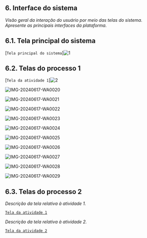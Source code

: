 
## 6. Interface do sistema

_Visão geral da interação do usuário por meio das telas do sistema. Apresente as principais interfaces da plataforma._

## 6.1. Tela principal do sistema

[`Tela principal do sistema`]![1](https://github.com/ICEI-PUC-Minas-PPLES-TI/plf-es-2024-1-ti2-1372100-grupo-1-wheelson/assets/135463549/49a444a9-e92d-4b44-a756-5f6051bb9a06)



## 6.2. Telas do processo 1

[`Tela da atividade 1`]![2](https://github.com/ICEI-PUC-Minas-PPLES-TI/plf-es-2024-1-ti2-1372100-grupo-1-wheelson/assets/135463549/33b341a8-ffa4-4a1d-b1dc-236582cc7a97)

![IMG-20240617-WA0020](https://github.com/ICEI-PUC-Minas-PPLES-TI/plf-es-2024-1-ti2-1372100-grupo-1-wheelson/assets/135463549/8bd64806-58ec-4fbb-b8ff-2d018055e1d8)

![IMG-20240617-WA0021](https://github.com/ICEI-PUC-Minas-PPLES-TI/plf-es-2024-1-ti2-1372100-grupo-1-wheelson/assets/135463549/c060d3bc-465f-4700-ae7c-9c42efef9786)

![IMG-20240617-WA0022](https://github.com/ICEI-PUC-Minas-PPLES-TI/plf-es-2024-1-ti2-1372100-grupo-1-wheelson/assets/135463549/47f05770-2251-42f8-bf9b-7df992fa32c3)

![IMG-20240617-WA0023](https://github.com/ICEI-PUC-Minas-PPLES-TI/plf-es-2024-1-ti2-1372100-grupo-1-wheelson/assets/135463549/7de5f60c-d04d-4683-997e-6c10de44f98a)

![IMG-20240617-WA0024](https://github.com/ICEI-PUC-Minas-PPLES-TI/plf-es-2024-1-ti2-1372100-grupo-1-wheelson/assets/135463549/380ef842-83c4-48d5-90b7-db2ae22a9af3)

![IMG-20240617-WA0025](https://github.com/ICEI-PUC-Minas-PPLES-TI/plf-es-2024-1-ti2-1372100-grupo-1-wheelson/assets/135463549/04a3b3b1-141e-4ac4-ba4c-370bd063d8c8)

![IMG-20240617-WA0026](https://github.com/ICEI-PUC-Minas-PPLES-TI/plf-es-2024-1-ti2-1372100-grupo-1-wheelson/assets/135463549/628d94b5-c3cc-4f2e-a326-c6fbabb59e38)

![IMG-20240617-WA0027](https://github.com/ICEI-PUC-Minas-PPLES-TI/plf-es-2024-1-ti2-1372100-grupo-1-wheelson/assets/135463549/0bb5e645-5e76-4886-9c4b-5b2b92da1455)

![IMG-20240617-WA0028](https://github.com/ICEI-PUC-Minas-PPLES-TI/plf-es-2024-1-ti2-1372100-grupo-1-wheelson/assets/135463549/73fb7433-216c-49b9-9870-a6d267b1a0a7)

![IMG-20240617-WA0029](https://github.com/ICEI-PUC-Minas-PPLES-TI/plf-es-2024-1-ti2-1372100-grupo-1-wheelson/assets/135463549/47337239-ffed-4804-943e-64f651902736)



## 6.3. Telas do processo 2

_Descrição da tela relativa à atividade 1._

[`Tela da atividade 1`](images/)

_Descrição da tela relativa à atividade 2._

[`Tela da atividade 2`](images/)


